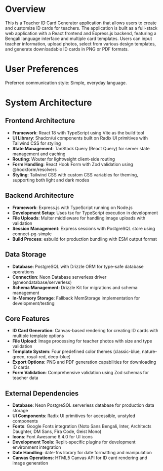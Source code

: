# Overview

This is a Teacher ID Card Generator application that allows users to create and customize ID cards for teachers. The application is built as a full-stack web application with a React frontend and Express.js backend, featuring a Bengali language interface and multiple card templates. Users can input teacher information, upload photos, select from various design templates, and generate downloadable ID cards in PNG or PDF formats.

# User Preferences

Preferred communication style: Simple, everyday language.

# System Architecture

## Frontend Architecture
- **Framework**: React 18 with TypeScript using Vite as the build tool
- **UI Library**: Shadcn/ui components built on Radix UI primitives with Tailwind CSS for styling
- **State Management**: TanStack Query (React Query) for server state management and caching
- **Routing**: Wouter for lightweight client-side routing
- **Form Handling**: React Hook Form with Zod validation using @hookform/resolvers
- **Styling**: Tailwind CSS with custom CSS variables for theming, supporting both light and dark modes

## Backend Architecture
- **Framework**: Express.js with TypeScript running on Node.js
- **Development Setup**: Uses tsx for TypeScript execution in development
- **File Uploads**: Multer middleware for handling image uploads with validation
- **Session Management**: Express sessions with PostgreSQL store using connect-pg-simple
- **Build Process**: esbuild for production bundling with ESM output format

## Data Storage
- **Database**: PostgreSQL with Drizzle ORM for type-safe database operations
- **Connection**: Neon Database serverless driver (@neondatabase/serverless)
- **Schema Management**: Drizzle Kit for migrations and schema management
- **In-Memory Storage**: Fallback MemStorage implementation for development/testing

## Core Features
- **ID Card Generation**: Canvas-based rendering for creating ID cards with multiple template options
- **File Upload**: Image processing for teacher photos with size and type validation
- **Template System**: Four predefined color themes (classic-blue, nature-green, royal-red, deep-blue)
- **Export Options**: PNG and PDF generation capabilities for downloading ID cards
- **Form Validation**: Comprehensive validation using Zod schemas for teacher data

## External Dependencies

- **Database**: Neon PostgreSQL serverless database for production data storage
- **UI Components**: Radix UI primitives for accessible, unstyled components
- **Fonts**: Google Fonts integration (Noto Sans Bengali, Inter, Architects Daughter, DM Sans, Fira Code, Geist Mono)
- **Icons**: Font Awesome 6.4.0 for UI icons
- **Development Tools**: Replit-specific plugins for development environment integration
- **Date Handling**: date-fns library for date formatting and manipulation
- **Canvas Operations**: HTML5 Canvas API for ID card rendering and image generation